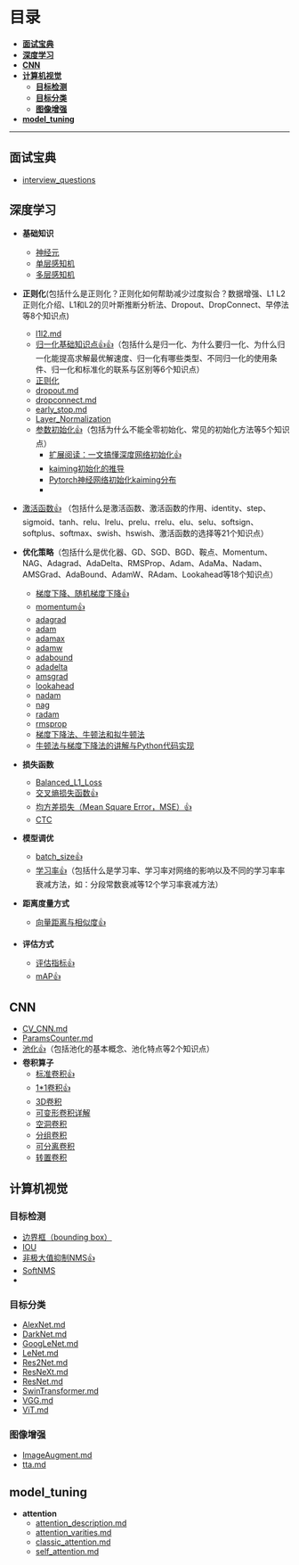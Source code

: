 # 目录

- [**面试宝典**](#面试宝典)
- [**深度学习**](#深度学习)
- [**CNN**](#cnn)
- [**计算机视觉**](#计算机视觉)
  - [**目标检测**](#目标检测)
  - [**目标分类**](#目标分类)
  - [**图像增强**](#图像增强)
- [**model\_tuning**](#model_tuning)

---

## **面试宝典**
  - [interview_questions](./tutorials/interview_questions/interview_questions.md)


## **深度学习**
  - **基础知识**
    - [神经元](./tutorials/deep_learning/basic_concepts/neuron.md)
    - [单层感知机](./tutorials/deep_learning/basic_concepts/single_layer_perceptron.md)
    - [多层感知机](./tutorials/deep_learning/basic_concepts/multilayer_perceptron.md)

  - **正则化**(包括什么是正则化？正则化如何帮助减少过度拟合？数据增强、L1 L2正则化介绍、L1和L2的贝叶斯推断分析法、Dropout、DropConnect、早停法等8个知识点)
      - [l1l2.md](./tutorials/deep_learning/model_tuning/regularization/l1l2.md)
      - [归一化基础知识点👍👍](./tutorials/deep_learning/normalization/basic_normalization.md)（包括什么是归一化、为什么要归一化、为什么归一化能提高求解最优解速度、归一化有哪些类型、不同归一化的使用条件、归一化和标准化的联系与区别等6个知识点）
      - [正则化](./tutorials/deep_learning/model_tuning/regularization/regularization.md)
      - [dropout.md](./tutorials/deep_learning/model_tuning/regularization/dropout.md)
      - [dropconnect.md](./tutorials/deep_learning/model_tuning/regularization/dropconnect.md)
      - [early_stop.md](./tutorials/deep_learning/model_tuning/regularization/early_stop.md)
      - [Layer_Normalization](./tutorials/deep_learning/normalization/Layer_Normalization.md)
      - [参数初始化👍](./tutorials/deep_learning/model_tuning/weight_initializer.md)（包括为什么不能全零初始化、常见的初始化方法等5个知识点）
        - [扩展阅读：一文搞懂深度网络初始化👍](https://cloud.tencent.com/developer/article/1587082)
        - [kaiming初始化的推导](https://zhuanlan.zhihu.com/p/305055975)
        - [Pytorch神经网络初始化kaiming分布](https://blog.csdn.net/winycg/article/details/86649832)
        - 
  - [激活函数👍](./tutorials/deep_learning/activation_functions/Activation_Function.md) （包括什么是激活函数、激活函数的作用、identity、step、sigmoid、tanh、relu、lrelu、prelu、rrelu、elu、selu、softsign、softplus、softmax、swish、hswish、激活函数的选择等21个知识点）

  - **优化策略**（包括什么是优化器、GD、SGD、BGD、鞍点、Momentum、NAG、Adagrad、AdaDelta、RMSProp、Adam、AdaMa、Nadam、AMSGrad、AdaBound、AdamW、RAdam、Lookahead等18个知识点）
    - [梯度下降、随机梯度下降👍](./tutorials/deep_learning/optimizers/gd.md)
    - [momentum👍](./tutorials/deep_learning/optimizers/momentum.md)
    - [adagrad](./tutorials/deep_learning/optimizers/adagrad.md)
    - [adam](./tutorials/deep_learning/optimizers/adam.md)
    - [adamax](./tutorials/deep_learning/optimizers/adamax.md)
    - [adamw](./tutorials/deep_learning/optimizers/adamw.md)
    - [adabound](./tutorials/deep_learning/optimizers/adabound.md)
    - [adadelta](./tutorials/deep_learning/optimizers/adadelta.md)
    - [amsgrad](./tutorials/deep_learning/optimizers/amsgrad.md)
    - [lookahead](./tutorials/deep_learning/optimizers/lookahead.md)
    - [nadam](./tutorials/deep_learning/optimizers/nadam.md)
    - [nag](./tutorials/deep_learning/optimizers/nag.md)
    - [radam](./tutorials/deep_learning/optimizers/radam.md)
    - [rmsprop](./tutorials/deep_learning/optimizers/rmsprop.md)
    - [梯度下降法、牛顿法和拟牛顿法](https://zhuanlan.zhihu.com/p/37524275)
    - [牛顿法与梯度下降法的讲解与Python代码实现](https://blog.csdn.net/qq_41133375/article/details/105337383)

  - **损失函数**
      - [Balanced_L1_Loss](./tutorials/deep_learning/loss_functions/Balanced_L1_Loss.md)
      - [交叉熵损失函数👍](./tutorials/deep_learning/loss_functions/CE_Loss.md)
      - [均方差损失（Mean Square Error，MSE）👍](./tutorials/deep_learning/loss_functions/MSE.md)
      - [CTC](./tutorials/deep_learning/loss_functions/CTC.md)
  
  - **模型调优**
    - [batch_size👍](./tutorials/deep_learning/model_tuning/batch_size.md)
    - [学习率👍](./tutorials/deep_learning/model_tuning/learning_rate.md)（包括什么是学习率、学习率对网络的影响以及不同的学习率率衰减方法，如：分段常数衰减等12个学习率衰减方法）
  

  - **距离度量方式**
      - [向量距离与相似度👍](./tutorials/deep_learning/distances/distances.md)

  - **评估方式**
      - [评估指标👍](./tutorials/deep_learning/metrics/evaluation_metric.md)
      - [mAP👍](./tutorials/deep_learning/metrics/mAP.md)

## **CNN**
- [CV_CNN.md](./tutorials/CNN/CV_CNN.md)
- [ParamsCounter.md](./tutorials/CNN/ParamsCounter.md)
- [池化👍](./tutorials/CNN/Pooling.md)（包括池化的基本概念、池化特点等2个知识点）
- **卷积算子**
  - [标准卷积👍](./tutorials/CNN/convolution_operator/Convolution.md)
  - [1*1卷积👍](./tutorials/CNN/convolution_operator/1_Convolution.md)
  - [3D卷积](./tutorials/CNN/convolution_operator/3D_Convolution.md)
  - [可变形卷积详解](./tutorials/CNN/convolution_operator/Deformable_Convolution.md)
  - [空洞卷积](./tutorials/CNN/convolution_operator/Dilated_Convolution.md)
  - [分组卷积](./tutorials/CNN/convolution_operator/Group_Convolution.md)
  - [可分离卷积](./tutorials/CNN/convolution_operator/Separable_Convolution.md)
  - [转置卷积](./tutorials/CNN/convolution_operator/Transpose_Convolution.md)


## **计算机视觉**

### **目标检测**
  - [边界框（bounding box）](./tutorials/computer_vision/object_detection/Bounding_Box_Anchor.md)
  - [IOU](./tutorials/computer_vision/object_detection/IOU.md)
  - [非极大值抑制NMS👍](./tutorials/computer_vision/object_detection/NMS.md)
  - [SoftNMS](./tutorials/computer_vision/object_detection/SoftNMS.md)
  - 
### **目标分类**
  - [AlexNet.md](./tutorials/computer_vision/classification/AlexNet.md)
  - [DarkNet.md](./tutorials/computer_vision/classification/DarkNet.md)
  - [GoogLeNet.md](./tutorials/computer_vision/classification/GoogLeNet.md)
  - [LeNet.md](./tutorials/computer_vision/classification/LeNet.md)
  - [Res2Net.md](./tutorials/computer_vision/classification/Res2Net.md)
  - [ResNeXt.md](./tutorials/computer_vision/classification/ResNeXt.md)
  - [ResNet.md](./tutorials/computer_vision/classification/ResNet.md)
  - [SwinTransformer.md](./tutorials/computer_vision/classification/SwinTransformer.md)
  - [VGG.md](./tutorials/computer_vision/classification/VGG.md)
  - [ViT.md](./tutorials/computer_vision/classification/ViT.md)

### **图像增强**
  - [ImageAugment.md](./tutorials/computer_vision/image_augmentation/ImageAugment.md)
  - [tta.md](./tutorials/computer_vision/image_augmentation/tta.md)

## **model_tuning**
  - **attention**
      - [attention_description.md](./tutorials/deep_learning/model_tuning/attention/attention_description.md)
      - [attention_varities.md](./tutorials/deep_learning/model_tuning/attention/attention_varities.md)
      - [classic_attention.md](./tutorials/deep_learning/model_tuning/attention/classic_attention.md)
      - [self_attention.md](./tutorials/deep_learning/model_tuning/attention/self_attention.md)
